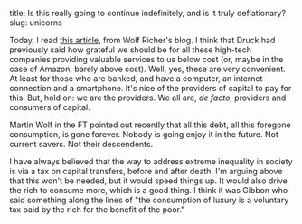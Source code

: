 title: Is this really going to continue indefinitely, and is it truly deflationary?
slug: unicorns

Today, I read 
[this article](https://wolfstreet.com/2020/05/19/what-unicorn-money-sinkholes-actually-disrupt/), from Wolf Richer's blog. 
I think that Druck had previously said how grateful we should be for all these high-tech companies providing 
valuable services to us below cost (or, maybe in the case of Amazon, barely above cost). 
Well, yes, these are very convenient. At least for those who are banked, and have a computer, an internet
connection and a smartphone. It's nice of the providers of capital to pay for this.
But, hold on: we are the providers. We all are, *de facto*, providers and consumers of capital.

Martin Wolf in the FT pointed out recently that all this debt, all this foregone consumption, is gone forever.
Nobody is going enjoy it in the future. Not current savers. Not their descendents.

I have always believed that the way to address extreme inequality in society is via a tax on capital transfers,
before and after death. I'm arguing above that this won't be needed, but it would speed things up. 
It would also drive the rich to consume more, which is a good thing. I think it was Gibbon who said 
something along the lines of "the consumption of luxury is a voluntary tax paid by the rich for the benefit of the poor."

